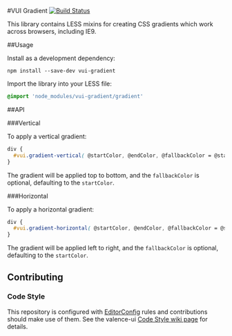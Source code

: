 #VUI Gradient [![Build Status](https://travis-ci.org/Desire2Learn-Valence/valence-ui-gradient.svg?branch=master)](https://travis-ci.org/Desire2Learn-Valence/valence-ui-gradient)

This library contains LESS mixins for creating CSS gradients which work
across browsers, including IE9.

##Usage

Install as a development dependency:

```shell
npm install --save-dev vui-gradient
```

Import the library into your LESS file:

```css
@import 'node_modules/vui-gradient/gradient'
```

##API

###Vertical

To apply a vertical gradient:

```css
div {
  #vui.gradient-vertical( @startColor, @endColor, @fallbackColor = @startColor );
}
```

The gradient will be applied top to bottom, and the `fallbackColor` is optional,
defaulting to the `startColor`.

###Horizontal

To apply a horizontal gradient:

```css
div {
  #vui.gradient-horizontal( @startColor, @endColor, @fallbackColor = @startColor );
}
```

The gradient will be applied left to right, and the `fallbackColor` is optional,
defaulting to the `startColor`.

## Contributing

### Code Style

This repository is configured with [EditorConfig](http://editorconfig.org) rules and contributions should make use of them. See the valence-ui [Code Style wiki page](https://github.com/Desire2Learn-Valence/valence-ui-helpers/wiki/Code-Style) for details.
